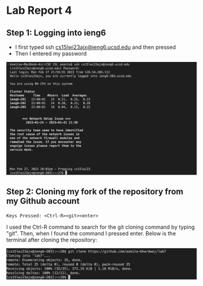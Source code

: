 # Lab Report 4

## Step 1: Logging into ieng6

- I first typed ssh cs15lwi23ajx@ieng6.ucsd.edu and then pressed <enter>
- Then I entered my password

![Image](loggingin.jpg) 
  
## Step 2: Cloning my fork of the repository from my Github account
  
    Keys Pressed: <Ctrl-R><git><enter>
  
I used the Ctrl-R command to search for the git cloning command by typing "git". Then, when I found the command I pressed enter. Below is the terminal after cloning the repository:
  
![Image](cloning.jpg)
